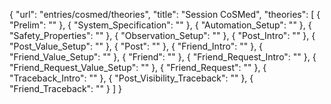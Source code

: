 {
    "url": "entries/cosmed/theories",
    "title": "Session CoSMed",
    "theories": [
        {
            "Prelim": ""
        },
        {
            "System_Specification": ""
        },
        {
            "Automation_Setup": ""
        },
        {
            "Safety_Properties": ""
        },
        {
            "Observation_Setup": ""
        },
        {
            "Post_Intro": ""
        },
        {
            "Post_Value_Setup": ""
        },
        {
            "Post": ""
        },
        {
            "Friend_Intro": ""
        },
        {
            "Friend_Value_Setup": ""
        },
        {
            "Friend": ""
        },
        {
            "Friend_Request_Intro": ""
        },
        {
            "Friend_Request_Value_Setup": ""
        },
        {
            "Friend_Request": ""
        },
        {
            "Traceback_Intro": ""
        },
        {
            "Post_Visibility_Traceback": ""
        },
        {
            "Friend_Traceback": ""
        }
    ]
}